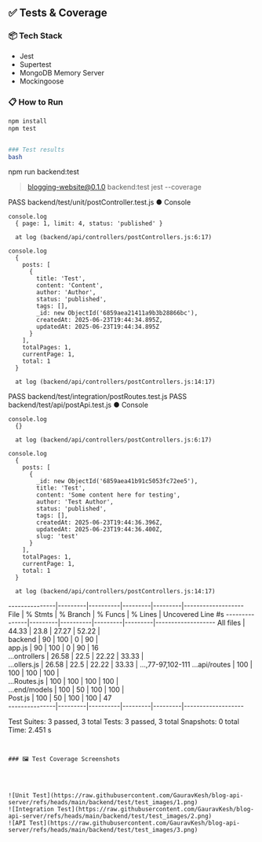 ## ✅ Tests & Coverage

### 📦 Tech Stack
- Jest
- Supertest
- MongoDB Memory Server
- Mockingoose

### 📋 How to Run
```bash
npm install
npm test


### Test results
bash
```

npm run backend:test

> blogging-website@0.1.0 backend:test
> jest --coverage

 PASS  backend/test/unit/postController.test.js
  ● Console

    console.log
      { page: 1, limit: 4, status: 'published' }

      at log (backend/api/controllers/postControllers.js:6:17)

    console.log
      {
        posts: [
          {
            title: 'Test',
            content: 'Content',
            author: 'Author',
            status: 'published',
            tags: [],
            _id: new ObjectId('6859aea21411a9b3b28866bc'),
            createdAt: 2025-06-23T19:44:34.895Z,
            updatedAt: 2025-06-23T19:44:34.895Z
          }
        ],
        totalPages: 1,
        currentPage: 1,
        total: 1
      }

      at log (backend/api/controllers/postControllers.js:14:17)

 PASS  backend/test/integration/postRoutes.test.js
 PASS  backend/test/api/postApi.test.js
  ● Console

    console.log
      {}

      at log (backend/api/controllers/postControllers.js:6:17)

    console.log
      {
        posts: [
          {
            _id: new ObjectId('6859aea41b91c5053fc72ee5'),
            title: 'Test',
            content: 'Some content here for testing',
            author: 'Test Author',
            status: 'published',
            tags: [],
            createdAt: 2025-06-23T19:44:36.396Z,
            updatedAt: 2025-06-23T19:44:36.400Z,
            slug: 'test'
          }
        ],
        totalPages: 1,
        currentPage: 1,
        total: 1
      }

      at log (backend/api/controllers/postControllers.js:14:17)

---------------|---------|----------|---------|---------|-------------------
File           | % Stmts | % Branch | % Funcs | % Lines | Uncovered Line #s 
---------------|---------|----------|---------|---------|-------------------
All files      |   44.33 |     23.8 |   27.27 |   52.22 |                   
 backend       |      90 |      100 |       0 |      90 |                   
  app.js       |      90 |      100 |       0 |      90 | 16                
 ...ontrollers |   26.58 |     22.5 |   22.22 |   33.33 |                   
  ...ollers.js |   26.58 |     22.5 |   22.22 |   33.33 | ...,77-97,102-111 
 ...api/routes |     100 |      100 |     100 |     100 |                   
  ...Routes.js |     100 |      100 |     100 |     100 |                   
 ...end/models |     100 |       50 |     100 |     100 |                   
  Post.js      |     100 |       50 |     100 |     100 | 47                
---------------|---------|----------|---------|---------|-------------------

Test Suites: 3 passed, 3 total
Tests:       3 passed, 3 total
Snapshots:   0 total
Time:        2.451 s
```


### 🖼️ Test Coverage Screenshots




![Unit Test](https://raw.githubusercontent.com/GauravKesh/blog-api-server/refs/heads/main/backend/test/test_images/1.png)
![Integration Test](https://raw.githubusercontent.com/GauravKesh/blog-api-server/refs/heads/main/backend/test/test_images/2.png)
![API Test](https://raw.githubusercontent.com/GauravKesh/blog-api-server/refs/heads/main/backend/test/test_images/3.png)

